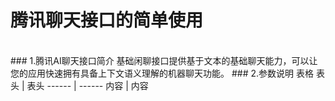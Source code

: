 # 腾讯聊天接口的简单使用
<br>
### 1.腾讯AI聊天接口简介
基础闲聊接口提供基于文本的基础聊天能力，可以让您的应用快速拥有具备上下文语义理解的机器聊天功能。
### 2.参数说明
表格
表头 | 表头
------ | ------
内容 | 内容
